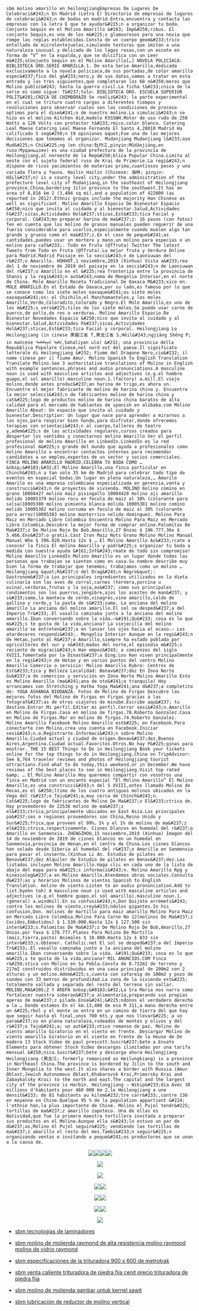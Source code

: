 
```
sbm molino amarillo en heilongjiangEmpresas De Lugares De Celebraci&#243;n En Madrid (Letra E) Directorio de empresas de lugares de celebraci&#243;n de bodas en madrid.Entra,encuentra y contacta las empresas con la letra E que te ayudar&#225;n a organizar tu boda. Conjunto Sequin en el Molino Amarillo &#183; Imp&#250;ribus. El conjunto Sequin,es uno de los m&#225;s glamourosos para una novia que rompe las reglas establecidas.Consta de un cuerpo geom&#233;trico entallado de microlentejuelas,simulando texturas que imitan a una naturaleza inusual y delicada de los lagos rosas,con un escote en forma de “V” en la espalda,y que se dulcifica con un Leer m&#225;sConjunto Sequin en el Molino Amarillo[…] NOVELA POLICIACA: BIBLIOTECA ORO.SERIE AMARILLA.1. De esta Serie Amarilla,dedicada exclusivamente a la novela policiaca,de sus portadas,de color amarillo espec&#237;fico del g&#233;nero,y de sus datos,vamos a tratar en esta entrada y las tres siguientes,que completaran los 68 n&#250;meros que Molino public&#243; hasta la guerra civil.La ficha t&#233;cnica de la serie es como sigue: T&#237;tulo: BIBLIOTECA ORO. ESCUELA SUPERIOR POLIT&#201;CNICA DE CHIMBORAZO Se realiz&#243; la parte experimental en el cual se trituro cuatro cargas a diferentes tiempos y revoluciones para observar cuales son las condiciones de proceso optimas para el dise&#241;o de nuestro molino.La simulaci&#243;n se hizo en el molino Kitchen Aid,modelo K5SSWH.Motor de uso rudo de 250 Watts a 120 Volts con protector t&#233;rmico,color blanco. Catering Leal Maese Catering Leal Maese Fernando El Santo 4,28010 Madrid Ha calificado 5 seg&#250;n 19 opiniones &quot;Fue una de las mejores decisiones que tomamos al organizar. Mudanjiang Mudanjiang l&#233;ase Mud&#225;n Chi&#225;ng (en chino:牡丹江,pinyin:Mǔdānjiāng,en ruso:Муданьцзян) es una ciudad prefectura de la provincia de Heilongjiang,al noroeste de la Rep&#250;blica Popular China.Limita al oeste con el sujeto federal ruso de Krai de Primorie.La regi&#243;n dispone de ricos yacimientos de materias prima,cuantiosos peces y una variada flora y fauna. Hailin Hailin (Chinese: 海林; pinyin: Hǎil&#237;n) is a county level city,under the administration of the prefecture level city of Mudanjiang,in the southeast of Heilongjiang province,China,bordering Jilin province to the southwest.It has an area of 8,816 km 2 (3,404 sq mi),and a population of 422000 (as reported in 2012).Ethnic groups include the majority Han Chinese as well as significant. Molino Amarillo Espacio De Bienestar Espacio &#250;nico que invita al cuidado y al bienestar.Salud,Actividades F&#237;sicas,Actividades Hol&#237;sticas,Est&#233;tica Facial y corporal. C&#243;mo preparar harina de ma&#237;z: 16 pasos (con fotos) Ten en cuenta que los molino de granos manuales pueden requerir de una fuerza considerable para usarlos,especialmente cuando muelen algo tan grande y grueso como el ma&#237;z.En el caso de peque&#241;as cantidades,puedes usar un mortero y mano,un molino para especias o un molino para caf&#233;. Todo en Fruta (@Tfruta) Twitter The latest Tweets from Todo en Fruta (@Tfruta).La mejor fruta y Verdura Online para Madrid.Madrid Paisaje en la secci&#243;n de Laoniuwan del r&#237;o Amarillo. HOHHOT,1 noviembre,2019 (Xinhua) Vista a&#233;rea del 1 de noviembre de 2019 del paisaje en la secci&#243;n de Laoniuwan del r&#237;o Amarillo en el &#225;rea fronteriza entre la provincia de Shanxi y la regi&#243;n aut&#243;noma de Mongolia Interior,en el norte de China. Mole Amarillo Receta Tradicional De Oaxaca M&#233;xico en. MOLE AMARILLO.En el Estado de Oaxaca,por su lado,es famoso por lo que se conoce como los siete moles oaxaque&#241;os siete moles oaxaque&#241;os: el Chichilo,el Manchamanteles,y los moles Amarillo,Verde,Coloradito,Colorado y Negro.El Mole Amarillo,es uno de los m&#225;s vers&#225;tiles de los siete moles.Se puede usar carne de puerco,de pollo,de res o verduras. Molino Amarillo Espacio De Bienestar Novedades Espacio &#250;nico que invita al cuidado y al bienestar.Salud,Actividades F&#237;sicas,Actividades Hol&#237;sticas,Est&#233;tica Facial y corporal. Heilongjiang Lo Heilongjiang (in cinese 黑龍江省 T,黑龙江省 S,Hēil&#243;ngjiāng Shěng P; in mancese ᠰᠠᡥᠠᠯᡳᠶᠠᠨ ᡠᠯᠠ,Sahaliyan ula) &#232; una provincia della Repubblica Popolare Cinese,nel nord est del paese.Il significato letterale di Heilongjiang &#232; Fiume del Dragone Nero,cio&#232; il nome cinese per il fiume Amur. Molino Spanish to English Translation Translate Molino.See 3 authoritative translations of Molino in English with example sentences,phrases and audio pronunciations.A masculine noun is used with masculine articles and adjectives (e.g.el hombre guapo,el sol amarillo).masculine noun.1.(factory) a.mill.El viejo molino,donde antes produc&#237;an harina de trigo,es ahora un. Encuentre el mejor fabricante de molino de harina china y. Encuentre la mejor selecci&#243;n de fabricantes molino de harina china y cat&#225;logo de productos molino de harina china baratos de alta calidad para el mercado de hablantes de spanish en alibaba.com Molino Amarillo About: Un espacio que invita al cuidado y bienestar.Description: Un lugar que nace para aprender a mirarnos a los ojos,para respirar bien hondo,para disfrutar,donde ofrecemos terapias con orientaci&#243;n al cuerpo,talleres de teatro y,adem&#225;s de las actividades regulares,cursos creados para despertar los sentidos y conectarnos molino Amarillo Ver el perfil profesional de molino Amarillo en LinkedIn.LinkedIn es la red profesional m&#225;s grande del mundo que ayuda a profesionales como molino Amarillo a encontrar contactos internos para recomendar candidatos a un empleo,expertos de un sector y socios comerciales. FINCA MOLINO AMARILLO MADRID,CELEBRA TU BODA COMO … &nbsp;&#0183;&#32;El Molino Amarillo,una finca particular en Chinch&#243;n a tan solo 35 km de Madrid para celebrar todo tipo de eventos en especial bodas.Un lugar en plena naturaleza,… Amarilo Amarilo es una empresa colombiana especializada en gerencia,venta y construcci&#243;n de proyectos de vivienda. MOLINO molino comino en grano 10004427 molino maiz pisingallo 10004428 molino aji amarillo molido 10005379 molino rocu en fecula de maiz al 30% (colorante para salsa)10005380 molino pimienta blanca molida 10005381 molino comino molido 10005382 molino curcuma en fecula de maiz al 30% (colorante para arroz)10005383 molino monterrico nelida dominguez. Molino Para Maiz en Mercado Libre Colombia Encuentra Molino Para Maiz en Mercado Libre Colombia.Descubre la mejor forma de comprar online.Palomitas De Ma&#237;z De Molino Rojo De Bob,Amarillo,27 Onzas $ 196.777.36x $ 5.466.Env&#237;o gratis.Cast Iron Maiz Nuts Grano Molino Molino Manual Manual Whe $ 396.820.Hasta 12x $ … El Molino Amarillo Ac&#233;rcate a conocer la finca El molino Amarillo y podr&#225;s organizar tu boda a medida con nuestra ayuda &#161;Inf&#243;rmate de todo sin compromiso! Molino Amarillo LinkedIn Molino Amarillo es un lugar donde todas las personas que trabajan se sienten como en casa.Su nombre describe muy bien la forma de trabajar que tenemos; trabajamos como un molino … Heilongjiang &quot;R&#237;o del Drag&#243;n Negro&quot;: Gastronom&#237;a Los principales ingredientes utilizados en la dieta culinaria son las aves de corral,carnes (ternera,porcina u ovina),verduras,frutas y la soja,as&#237; como sus principales condimentos son los puerros,jengibre,ajos los aceites de man&#237; y s&#233;samo,la manteca de cerdo,vinagres,vino amarillo,caldo de gallina y cerdo,y la pasta de s&#233;samo. La anciana del molino amarillo La anciana del molino amarillo.El sol se desped&#237;a del Imperio Tr&#233;.El vasallo caminaba junto a la anciana del molino amarillo.Iban conversando sobre la vida.—&#191;Qu&#233; cosa es lo que m&#225;s te gusta de la vida,anciana? La viejecilla del molino amarillo se entreten&#237;a en lanzar los ojos hacia el ocaso.— Los atardeceres respondi&#243;. Mongolia Interior Aunque en la regi&#243;n de Hetao,junto al R&#237;o Amarillo,siempre ha estado poblada por agricultores del sur y n&#243;madas del norte,el episodio m&#225;s reciente de migraci&#243;n Han empez&#243; a comienzos del siglo XVIII,fomentada por la Dinast&#237;a Qing.Los Han viven principalmente en la regi&#243;n de Hetao y en varios puntos del centro Molino Amarillo Comercio o servicio: Molino Amarillo Rubro: Centros de Est&#233;tica y Belleza Localidad: Benav&#237;dez En Zona Norte Gu&#237;a de comercios y servicios en Zona Norte Molino Amarillo Esto es Molino Amarillo (ma&#241;ana de oto&#241;o tranquila) Hoy arrancamos con Stretching y Hatha Yoga Ma&#241;ana d&#237;a completito de: YOGA ASHANGA BIODANZA. Fotos de Molino de Firgas Descubre las mejores fotos del Molino de Firgas en Firgas gracias a las fotograf&#237;as de otros viajeros de minube.Escribe aqu&#237; tu destino.Entrar.Mi perfil.Editar mi perfil.Cerrar sesi&#243;n.Amarillo en Molino de Firgas.Casa en molino de firgas.78.Roberto Gonzalez.Casa en Molino de Firgas.Mar en molino de firgas.74.Roberto Gonzalez. Molino Amarillo Facebook Molino Amarillo est&#225; en Facebook.Para conectarte con Molino,crea una cuenta en Facebook.Iniciar sesi&#243;n.o.Registrarte.Informaci&#243;n sobre Molino Amarillo.Ciudad actual y ciudad de origen.Benav&#237;dez,Buenos Aires,Argentina.Ciudad actual.Favoritos.Otros.No hay P&#225;ginas para mostrar. THE 15 BEST Things to Do in Heilongjiang Book your tickets online for the top things to do in Heilongjiang,China on TripAdvisor: See 8,764 traveler reviews and photos of Heilongjiang tourist attractions.Find what to do today,this weekend,or in December.We have reviews of the best places to see in Heilongjiang.Visit top rated &amp; … El Molino Amarillo Hoy queremos compartir con vosotros una finca en Madrid con un encanto especial “El Molino Amarillo” El Molino Amarillo,es una construcci&#243;n del S XVIII,antes llamado Molino de Recas,es el &#250;ltimo de los cuatro antiguos molinos ubicados en la Vega del r&#237;o Taju&#241;a,muy cerca de Chinch&#243;n. Cat&#225;logo de fabricantes de Molino De Ma&#237;z El&#233;ctrica de. Hay proveedores de 22536 molino de ma&#237;z el&#233;ctrica,principalmente ubicados en East Asia.Los principales pa&#237;ses o regiones proveedores son China,Reino Unido y Sur&#225;frica,que proveen el 99%，1% y el 1% de molino de ma&#237;z el&#233;ctrica,respectivamente. Cisnes blancos en humedal del r&#237;o Amarillo en Sanmenxia. ZHENGZHOU,15 noviembre,2019 (Xinhua) Imagen del 14 de noviembre de 2019 de cisnes blancos en un humedal en Sanmenxia,provincia de Henan,en el centro de China.Los cisnes blancos han volado desde Siberia al humedal del r&#237;o Amarillo en Sanmenxia para pasar el invierno.(Xinhua Li An. Estudio de pilates en Benav&#237;dez Alquiler de Estudio de pilates en Benav&#237;dez.Los listados incluyen Molino Amarillo.Haga clic en cada uno de la lista de abajo del mapa para m&#225;s informaci&#243;n. Molino Amarillo Rpg y kinesiolog&#237;a en Molino Amarillo.Atendemos obras sociales.Consulta d&#237;as y horarios Molinos de vientos Spanish to English Translation. molino de viento.Listen to an audio pronunciation.Add to list.byehn toh) A masculine noun is used with masculine articles and adjectives (e.g.el hombre guapo,el sol amarillo).masculine noun.1.(general) a.windmill.En su confusi&#243;n,Don Quijote arremeti&#243; contra los molinos de viento,crey&#233;ndolos gigantes.In his confusion,Don. molinos de martillo para maiz amarillo Molino Para Maiz en Mercado Libre Colombia.Molino Para Carne No 12(molinos De Ma&#237;z Cocidos,Embutidos) $ 1.530.000.Hasta 12x $ 127.500 sin inter&#233;s.Palomitas De Ma&#237;z De Molino Rojo De Bob,Amarillo,27 Onzas.por Yaxa $ 178.777.Planos Para Molino De Martillo (maiz,tierra,pasto) Animales $ 10.000.Hasta 12x $ 833 sin inter&#233;s.Obtener. Catholic.net El sol se desped&#237;a del Imperio Tr&#233;.El vasallo caminaba junto a la anciana del molino amarillo.Iban conversando sobre la vida. &#191;Qu&#233; cosa es lo que m&#225;s te gusta de la vida,anciana? MIL ANUNCIOS.COM Finca r&#250;stica con Molino en Sa Pobla.Consta de 8.722m2 de terreno y 217m2 construidos distribuidos en una casa principal de 200m2 con 2 alturas y un molino.Adem&#225;s,cuenta con safareig de 100m2 y pozo de sondeo con 33 metros de profundidad.La zona de la vivienda est&#225; totalmente vallada y separada del resto del terreno sin vallar. MOLINO,MA&#205;Z Y AREPA &nbsp;&#0183;&#32;La Sra Maria nos narra como fortalecer nuestra soberan&#237;a alimentaria,preparando sus propias aperas de ma&#237;z pilado.Ense&#241;&#225;ndonos el verdadero derecho a la … Donde estamos En el km.13,400 de esa M 311,a mano derecha entre un &#225;rbol y el monte se entra en un camino de tierra del que hay que seguir hasta el final,unos 700 mts.y que nos llevar&#225; a un para&#237;so en plena naturaleza,rodeados de montes y olivos y del r&#237;o Taju&#241;a; un aut&#233;ntico remanso de paz. Molino de viento amarillo Giratorio en el viento en frente. Descargar Molino de viento amarillo Giratorio en el viento en frente de la House de De madera 13 Stock Video de paul prescott.Suscr&#237;bete a Envato Elements para obtener Stock Video descargas ilimitadas por una tarifa mensual &#250;nica.Suscr&#237;bete y descarga ahora Heilongjiang Heilongjiang (黑龙江; formerly romanized as Heilungkiang) is a province in Northeast China.The province is bordered by Jilin to the south and Inner Mongolia to the west.It also shares a border with Russia (Amur Oblast,Jewish Autonomous Oblast,Khabarovsk Krai,Primorsky Krai and Zabaykalsky Krai) to the north and east.The capital and the largest city of the province is Harbin. Heilongjiang — Wikip&#233;dia Avec 38 millions d'habitants pour 460 000 km 2,le Heilongjiang a une densit&#233; de 81 habitants au kilom&#232;tre carr&#233;,contre 136 en moyenne en Chine.Quelque 95 % de la population appartient &#224; l'ethnie han,la plus importante de Chine. Molino el Pujol tendr&#225; tortillas de ma&#237;z amarillo zapoteco. Una de ellas es Natividad,que fue la primera maestra tortillera invitada a preparar sus productos en el Molino.Aunque ella s&#243;lo estuvo un par de d&#237;as,Molino el Pujol seguir&#225; vendiendo las tortillas de ma&#237;z amarillo el resto del mes.Tambi&#233;n seguir&#225;n organizando ventas e invitando a peque&#241;os productores que se unan a la causa de. 
```

<div align="center">

<a href="https://es-mill.shibang-china.com/github&k=sbm+molino+amarillo+en+heilongjiang"><img src="https://static.shibang-china.com/es/mill/index.jpg"></a><a href="https://es-mill.shibang-china.com/materials.htmlgithub&k=sbm+molino+amarillo+en+heilongjiang"><img src="https://static.shibang-china.com/es/mill/materials.jpg"></a><a href="https://es-mill.shibang-china.com/about.htmlgithub&k=sbm+molino+amarillo+en+heilongjiang"><img src="https://static.shibang-china.com/es/mill/about.jpg"></a><a href="https://es-mill.shibang-china.com/contact.htmlgithub&k=sbm+molino+amarillo+en+heilongjiang"><img src="https://static.shibang-china.com/es/mill/contact.jpg"></a>

<a href="https://es-mill.shibang-china.com/github&k=sbm+molino+amarillo+en+heilongjiang"><img src="https://static.shibang-china.com/es/mill/banner.jpg"></a>

<a href="https://swt.shibang-china.com/github&k=sbm+molino+amarillo+en+heilongjiang"><img src="https://static.shibang-china.com/es/mill/chat.jpg"></a>

<a href="https://es-mill.shibang-china.com/products/vertical-roller-mill.htmlgithub&k=sbm+molino+amarillo+en+heilongjiang"><img src="https://static.shibang-china.com/es/mill/vertical.jpg"></a><a href="https://es-mill.shibang-china.com/products/raymond-mill.htmlgithub&k=sbm+molino+amarillo+en+heilongjiang"><img src="https://static.shibang-china.com/es/mill/raymond.jpg"></a>

<a href="https://es-mill.shibang-china.com/products/ultrafine-grinding-mill.htmlgithub&k=sbm+molino+amarillo+en+heilongjiang"><img src="https://static.shibang-china.com/es/mill/ultrafine.jpg"></a><a href="https://es-mill.shibang-china.com/products/trapezium-grinding-mill.htmlgithub&k=sbm+molino+amarillo+en+heilongjiang"><img src="https://static.shibang-china.com/es/mill/trapezium.jpg"></a>

<a href="https://es-mill.shibang-china.com/products/ball-mill.htmlgithub&k=sbm+molino+amarillo+en+heilongjiang"><img src="https://static.shibang-china.com/es/mill/ball.jpg"></a><a href="https://es-mill.shibang-china.com/products/hammer-mill.htmlgithub&k=sbm+molino+amarillo+en+heilongjiang"><img src="https://static.shibang-china.com/es/mill/hammer.jpg"></a>

<a href="https://swt.shibang-china.com/github&k=sbm+molino+amarillo+en+heilongjiang"><img src="https://static.shibang-china.com/es/mill/case.jpg"></a>

</div>


* [sbm tecnologías de laminadores](sbm%20tecnolog%C3%ADas%20de%20laminadores.md)

* [sbm molino de molienda raymond de alta resistencia molino raymond molino de vidrio raymond](sbm%20molino%20de%20molienda%20raymond%20de%20alta%20resistencia%20molino%20raymond%20molino%20de%20vidrio%20raymond.md)

* [sbm especificaciones de la trituradora 900 x 600 de metrotrak](sbm%20especificaciones%20de%20la%20trituradora%20900%20x%20600%20de%20metrotrak.md)

* [sbm venta caliente trituradora de piedra fija cenit precio trituradora de piedra fija](sbm%20venta%20caliente%20trituradora%20de%20piedra%20fija%20cenit%20precio%20trituradora%20de%20piedra%20fija.md)

* [sbm molino de molienda gambar untuk kernel sawit](sbm%20molino%20de%20molienda%20gambar%20untuk%20kernel%20sawit.md)

* [sbm lubricación de reductor de molino vertical](sbm%20lubricaci%C3%B3n%20de%20reductor%20de%20molino%20vertical.md)
